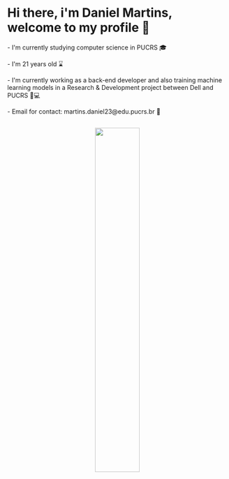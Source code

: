 <h1> Hi there, i'm Daniel Martins, welcome to my profile 👋 </h1>

<p> - I'm currently studying computer science in PUCRS 🎓 </p>
<p> - I'm 21 years old ⌛ </p>
<p> - I'm currently working as a back-end developer and also training machine learning models in a Research & Development project between Dell and PUCRS 🔬💻 </p>
<p> - Email for contact: martins.daniel23@edu.pucrs.br 📧 </p>

<h2> </h2>
<div align= "center">
  <img width= "45%"src="https://github-readme-stats.vercel.app/api/top-langs?username=Daniel-C-Martins&hide_title=false&layout=compact&card_width=300&langs_count=12&theme=onedark&hide_border=true&order=2"/>
</div>




